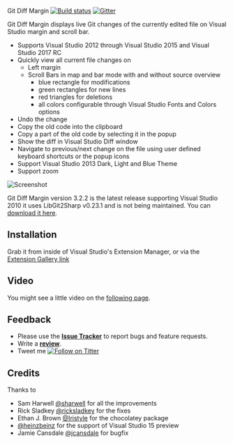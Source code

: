  Git Diff Margin [![Build status](https://ci.appveyor.com/api/projects/status/n2j1hcqpdel0xj0c/branch/master?svg=true)](https://ci.appveyor.com/project/laurentkempe/gitdiffmargin/branch/master) [![Gitter](https://img.shields.io/gitter/room/inferred/freebuilder.svg?style=flat-square)](https://gitter.im/GitDiffMargin/Lobby)


Git Diff Margin displays live Git changes of the currently edited file on Visual Studio margin and scroll bar.

* Supports Visual Studio 2012 through Visual Studio 2015 and Visual Studio 2017 RC
* Quickly view all current file changes on
    * Left margin
    * Scroll Bars in map and bar mode with and without source overview
        * blue rectangle for modifications
        * green rectangles for new lines
        * red triangles for deletions
        * all colors configurable through Visual Studio Fonts and Colors options
* Undo the change
* Copy the old code into the clipboard
* Copy a part of the old code by selecting it in the popup
* Show the diff in Visual Studio Diff window
* Navigate to previous/next change on the file using user defined keyboard shortcuts or the popup icons
* Support Visual Studio 2013 Dark, Light and Blue Theme
* Support zoom

![Screenshot](http://i1.visualstudiogallery.msdn.s-msft.com/cf49cf30-2ca6-4ea0-b7cc-6a8e0dadc1a8/image/file/142621/1/gitdiffmargin-preview.png)

Git Diff Margin version 3.2.2 is the latest release supporting Visual Studio 2010 it uses LibGit2Sharp v0.23.1 and is not being maintained. You can [download it here](https://github.com/laurentkempe/GitDiffMargin/releases/tag/v3.2.2).

## Installation

Grab it from inside of Visual Studio's Extension Manager, or via the [Extension Gallery link](https://marketplace.visualstudio.com/items?itemName=LaurentKempe.GitDiffMargin)

## Video

You might see a little video on the [following page](https://www.flickr.com/photos/laurentkempe/14879945429/).

## Feedback

* Please use the [**Issue Tracker**](https://github.com/laurentkempe/GitDiffMargin/issues) to report bugs and feature requests.
* Write a [**review**](https://marketplace.visualstudio.com/items?itemName=LaurentKempe.GitDiffMargin#review-details).
* Tweet me [![Follow on Titter](https://img.shields.io/twitter/url/http/realvizu.svg?style=social&label=@laurentkempe)](https://twitter.com/laurentkempe)

## Credits

Thanks to

* Sam Harwell [@sharwell](https://github.com/sharwell) for all the improvements
* Rick Sladkey [@ricksladkey](https://github.com/ricksladkey) for the fixes
* Ethan J. Brown [@Iristyle](https://github.com/Iristyle) for the chocolatey package
* [@heinzbeinz](https://github.com/heinzbeinz) for the support of Visual Studio 15 preview
* Jamie Cansdale [@jcansdale](https://github.com/jcansdale) for bugfix
